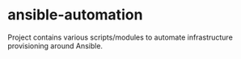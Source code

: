 # ansible-automation
Project contains various scripts/modules to automate infrastructure provisioning around Ansible.
